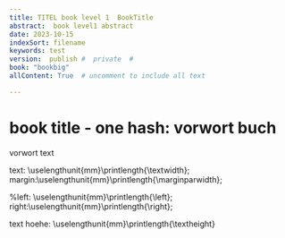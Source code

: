 ```yaml
---
title: TITEL book level 1  BookTitle
abstract:  book level1 abstract
date: 2023-10-15
indexSort: filename
keywords: test
version:  publish #  private  #
book: "bookbig"
allContent: True  # uncomment to include all text

---
```


# book title  - one hash: vorwort buch

vorwort text

text: \uselengthunit{mm}\printlength{\textwidth}; margin:\uselengthunit{mm}\printlength{\marginparwidth}; 

%left: \uselengthunit{mm}\printlength{\left}; right:\uselengthunit{mm}\printlength{\right};

text hoehe: \uselengthunit{mm}\printlength{\textheight}

